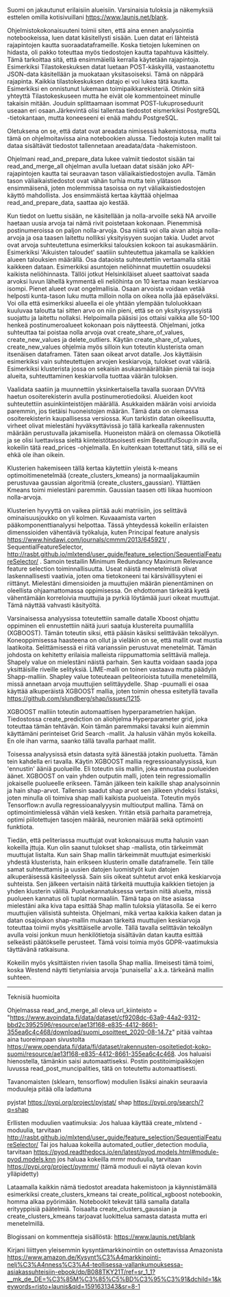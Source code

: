 Suomi on jakautunut erilaisiin alueisiin. Varsinaisia tuloksia ja näkemyksiä esttelen omilla kotisivuillani https://www.launis.net/blank.

Ohjelmistokokonaisuuteni toimii siten, että aina ennen analysointia notebookeissa, luen datat käsitellysti sisään. Luen datat eri lähteistä rajapintojen kautta suoraadataframeille. Koska tietojen lukeminen on  hidasta, oli pakko toteuttaa myös tiedostojen kautta tapahtuva käsittely. Tämä tarkoittaa sitä, että ensimmäiellä kerralla käytetään rajapintoja. Esimerkiksi Tilastokeskuksen datat luetaan POST-käskyillä, vastaanotettu JSON-data käsitellään ja muokataan yksitasoiseksi. Tämä on näppärä rajapinta. Kaikkia tilastokeskuksen datajo ei voi lukea tätä kautta. Esimerkiksi en onnistunut lukemaan toimipaikkarekisteriä. Otinkin siitä yhteyttä Tilastokeskuseen mutta he eivät ole kommentoineet minulle takaisin mitään. Jouduin splittaamaan isommat POST-lukuproseduurit useaan eri osaan.Järkevintä olisi tallentaa tiedostot eismerkiksi PostgreSQL -tietokantaan, mutta koneeseeni ei enää mahdu PostgreSQL.

Oletuksena on se, että datat ovat areadata nimisessä hakemistossa, mutta tämä on ohjelmoitavissa aina notebookien alussa. Tiedostoja kuten mallit tai dataa sisältävät tiedostot tallennetaan areadata/data -hakemistoon.

Ohjelmani read_and_prepare_data lukee valmiit tiedostot sisään tai read_and_merge_all ohjelman avulla luetaan datat sisään joko API-rajapintojen kautta tai seuraavan tason väliaikaistiedostojen avulla. Tämän tason väliaikaistiedostot ovat vähän turhia mutta tein ylätason ensimmäisenä, joten molemmissa tasoissa on nyt väliaikaistiedostojen käyttö mahdollista. Jos ensimmäistä kertaa käyttää ohjelmaa read_and_prepare_data, saattaa ajo kestää.

Kun tiedot on luettu sisään, ne käsitellään ja nolla-arvoille sekä NA arvoille haetaan uusia arvoja tai nämä rivit poistetaan kokonaan. Pienemmisä postinumeroissa on paljon nolla-arvoja. Osa niistä voi olla aivan aitoja nolla-arvoja ja osa taasen laitettu nolliksi yksityisyyen suojan takia.  Uudet arvot ovat arvoja suhteutettuna esimerkiksi talouksien kokoon tai asukasmääriin. Esimerkiksi 'Aikuisten taloudet' saatiiin suhteutettua jakamalla se kaikkien alueen talouksien määrällä. Osa dataoista suhteutettiin vertaamalla sitää kaikkeen dataan. Esimerkiksi asuntojen neliöhinnat muutettiin osuudeksi kaikista neliöhinnasta. Tällöi jotkut Helsinkiläiset alueet saattoivat saada arvoksi luvun lähellä kymmentä eli neliöhinta on 10 kertaa maan keskiarvoa isompi. Pienet alueet ovat ongelmallisia. Osaan arvoista voidaan vetää helposti kunta-tason luku mutta milloin nolla on oikea nolla jää epäselväksi. Voi olla että esimerkiksi alueella ei ole yhtään ylempään tuloluokkaan kuuluvaa taloutta tai sitten arvo on niin pieni, että se on yksityisyyssyistä suojattu ja laitettu nollaksi. Helpoimalla pääsisi jos ottaisi vaikka alle 50-100 henkeä postinumeroalueet kokonaan pois näytteestä. Ohjelmani, jotka suhteuttaa tai poistaa nolla arvoja ovat create_share_of_values, create_new_values ja delete_outliers. Käytän create_share_of_values, create_new_values ohjelmia myös silloin kun toteutin klusterista oman itsenäisen dataframen. Täten saan oikeat arvot datalle. Jos käyttäisin esimerkiksi vain suhteutettujen arvojen keskiarvoja, tulokset ovat vääriä. Esimerkiksi klusterista jossa on sekaisin asukasmäärältään pieniä tai isoja alueita, suhteuttaminen keskiarvolla tuottaa väärän tuloksen.

Vaalidata saatiin ja muunnettiin yksinkertaisella tavalla suoraan DVVltä haetun osoiterekisterin avulla postinumerotiedoiksi. Alueiden koot suhteutettiin asuinkiinteistöjen määrällä. Asukkaiden määrän voisi arvioida paremmin, jos tietäisi huoneistojen määrän. Tämä data on olemassa osoiterekisterin kaupallisessa versiossa. Kun tarkistin datan oikeellisuutta, virheet olivat mielestäni hyväksyttävissä jo tällä karkealla rakennusten määrään perustuvalla jakamisella. Huoneiston määrä on olemassa Oikotiellä ja se olisi luettavissa sieltä kiinteistötasoisesti esim BeautifulSoup:in avulla, kokeilin tätä read_prices -ohjelmalla. En kuitenkaan totettanut tätä, sillä se ei ehkä ole ihan oikein.

Klusterien hakemiseen tällä kertaa käytettiin yleistä k-means optimoitimenetelmää (create_clusters_kmeans) ja normaalijakaumiin perustuvaa gaussian algoritmiä (create_clusters_gaussian). Yllättäen Kmeans toimi mielestäni paremmin. Gaussian taasen otti liikaa huomioon nolla-arvoja.

Klusterien hyvyyttä on vaikea piirtää auki matriisiin, jos selittävä ominaisuusjoukko on yli kolmen. Kuvaaamista varten pääkomponenttianalyysi helpottaa. Tässä yhteydessä kokeilin  erilaisten dimenssioiden vähentäviä työkaluja, kuten Principal feature analysis https://www.hindawi.com/journals/cmmm/2013/645921/ , SequentialFeatureSelector, http://rasbt.github.io/mlxtend/user_guide/feature_selection/SequentialFeatureSelector/ . Samoin testailin Minimum Redundancy Maximum Relevance feature selection toiminnallisuutta. Useat näistä menetelmistä olivat laskennallisesti vaativia, joten oma tietokoneeni tai kärsivällisyyteni ei riittänyt. Mielestäni dimensioiden ja muuttujien määrän pienentäminen on oleellista ohjaamattomassa oppimisessa. On ehdottoman tärkeätä kyetä vähentämään korreloivia muuttujia ja pyrkiä löytämää juuri oikeat muuttujat. Tämä näyttää vahvasti käsityöltä. 

Varsinaisessa analyysissa toteutettiin samalle datalle Xboost ohjattu oppiminen eli ennustettiin näitä juuri saatuja klustereita puumallilla (XGBOOST). Tämän toteutin siksi, että pääsin käsiksi selittävään tekoälyyn. Koneoppimisessa haasteena on ollut ja vieläkin on se, että mallit ovat mustia laatikoita. Selittämisessä ei riitä varianssiin perustuvat menetelmät. Tämän johdosta on kehitetty erilaisia malleista riippumattomia selittäviä malleja. Shapely value on mielestäni näistä parhain. Sen kautta voidaan saada jopa yksittäisille riveille selityksiä. LIME-malli on toinen vastaava mutta päädyin Shapp-malliin. Shapley value toteuteaan peliteorioista tutuilla menetelmillä, missä annetaan arvoja muuttujien selittäyydelle. Shap -puumalli ei osaa käyttää alkuperäistä XGBOOST mallia, joten toimin ohessa esitetyllä tavalla https://github.com/slundberg/shap/issues/1215.

XGBOOST malliin toteutin automaattisen hyperparametrien hakijan. Tiedostossa create_prediction on aliohjelma Hyperparameter grid, joka toteuttaa tämän tehtävän. Koin tämän paremmaksi tavaksi kuin aiemmin käyttämäni perinteiset Grid Search -mallit. Ja halusin vähän myös kokeilla. En ole ihan varma, saanko tällä tavalla parhaat mallit.

Toisessa analyysissä etsin datasta syitä äänestää jotakin puoluetta. Tämän tein kahdella eri tavalla. Käytin XGBOOST mallia regressioanalyysissä, kun 'ennustin' ääniä puolueille. Eli toteutin siis mallin, joka ennustaa puolueiden äänet. XGBOOST on vain yhden outputin malli, joten tein regressiomallin jokaiselle puolueelle erikseen. Tämän jälkeen tein kaikille shap analysoinnin ja hain shap-arvot. Tallensin saadut shap arvot sen jälkeen yhdeksi listaksi, joten minulla oli toimiva shap malli kaikista puolueista. Toteutin myös Tensorflow:n avulla regressioanalyyysin multioutput mallina. Tämä on optimointimielessä vähän vielä kesken. Yritän etsiä parhaita parametreja, optimi piilotettujen tasojen määrää, neuronien määrää sekä optimointi funktiota.

Tiedän, että peliteriassa muuttujat ovat kokonaisuus mutta halusin vaan kokeilla jttuja. Kun olin saanut tulokset shap -mallista, otin tärkeimmät muuttujat listalta. Kun sain Shap mallin tärkeimmät muuttujat esimerkiski yhdestä klusterista, hain erikseen klusterin omalle dataframelle. Tein tälle samat suhteuttamis ja uusien datojen luomistyöt kuin datojen alkuperäisessä käsiteelyssä. Sain siis oikeat suhtetut arvot enkä keskiarvoja suhteista. Sen jälkeen vertaisin näitä tärkeitä muuttujia kaikkien tietojen ja yhden klusterin välillä. Puoluekannatuksessa vertasin niitä alueita, missä puolueen kannatus oli tuplat normaaliin. Tämä tapa on itse asiassa mielestäni aika kiva tapa esittää Shap mallin tuloksia ylätasolla. Se ei kerro muuttujien välisistä suhteista. Ohjelmani, mikä vertaa kaikkia kaiken datan ja datan osajoukon shap-mallin mukaan tärkeitä muuttujien keskiarvoja toteuttaa toimii myös yksittäiselle arvolle. Tällä tavalla  selittävän tekoälyn avulla voisi jonkun muun henkilötietoja sisältävän datan kautta esittää selkeästi päätökselle perusteet. Tämä voisi toimia myös GDPR-vaatimuksia täyttävänä ratkaisuna.

Kokeilin myös yksittäisten rivien tasolla Shap mallia. Ilmeisesti tämä toimi, koska Westend näytti tietynlaisia arvoja 'punaisella' a.k.a. tärkeänä mallin suhteen.


-------------------------------
Teknisiä huomioita

Ohjelmassa  read_and_merge_all oleva url_kiinteisto = "https://www.avoindata.fi/data/dataset/cf9208dc-63a9-44a2-9312-bbd2c3952596/resource/ae13f168-e835-4412-8661-355ea6c4c468/download/suomi_osoitteet_2020-08-14.7z" pitää vaihtaa aina tuoreimpaan sivustolta https://www.opendata.fi/data/fi/dataset/rakennusten-osoitetiedot-koko-suomi/resource/ae13f168-e835-4412-8661-355ea6c4c468. Jos haluaisi hienostella, tämänkin saisi automaattiseksi. Postin postitoimipaikkojen luvussa read_post_muncipalities, tätä on toteutettu automaattisesti.

Tavanomaisten (sklearn, tensorflow) modulien lisäksi ainakin seuraavia moduuleja pitää olla ladattuna

pyjstat https://pypi.org/project/pyjstat/
shap https://pypi.org/search/?q=shap


Erllisten moduulien vaatimuksia:
Jos haluaa käyttää create_mlxtend -moduulia, tarvitaan  http://rasbt.github.io/mlxtend/user_guide/feature_selection/SequentialFeatureSelector/
Tai jos haluaa kokeilla automated_outlier_detection modulia, tarvitaan https://pyod.readthedocs.io/en/latest/pyod.models.html#module-pyod.models.knn
jos haluaa kokeilla mrmr moduulia, tarvitaan https://pypi.org/project/pymrmr/ (tämä moduuli ei näytä olevan kovin ylläpidetty)

Lataamalla kaikkin nämä tiedostot areadata hakemistoon ja käynnistämällä esimerkiksi create_clusters_kmeans tai create_political_xgboost notebookin, homma alkaa pyörimään. Notebookit tekevät tällä samalla datalla erityyppisiä päätelmiä. Toisaalta create_clusters_gaussian ja create_clusters_kmeans tarjoavat luokittelua samasta datasta mutta eri menetelmillä.



Blogissani on kommentteja sisällöstä:
https://www.launis.net/blank

Kirjani liiittyen yleisemmin kysyntämarkkinointiin on ostettavissa Amazonista
https://www.amazon.de/Kysynt%C3%A4markkinointi-nelj%C3%A4nness%C3%A4-teollisessa-vallankumouksessa-asiakassuhteisiin-ebook/dp/B088TKY21T/ref=sr_1_1?__mk_de_DE=%C3%85M%C3%85%C5%BD%C3%95%C3%91&dchild=1&keywords=risto+launis&qid=1591631343&sr=8-1
